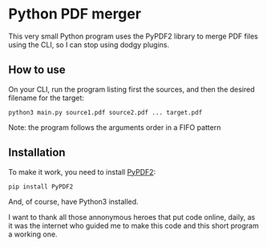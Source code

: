 # Python PDF merger

This very small Python program uses the PyPDF2 library to merge PDF files using the CLI, so I can stop using dodgy plugins.

## How to use

On your CLI, run the program listing first the sources, and then the desired filename for the target:

`python3 main.py source1.pdf source2.pdf ... target.pdf`

Note: the program follows the arguments order in a FIFO pattern


## Installation
To make it work, you need to install [PyPDF2](
https://pypi.org/project/PyPDF2/):

`pip install PyPDF2`

And, of course, have Python3 installed.

I want to thank all those annonymous heroes that put code online, daily, as it was the internet who guided me to make this code and this short program a working one.